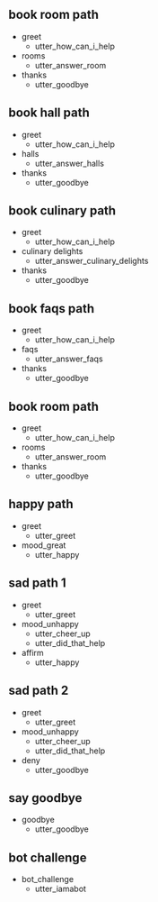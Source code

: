 ## book room path
* greet
  - utter_how_can_i_help
* rooms
  - utter_answer_room
* thanks
  - utter_goodbye

## book hall path
* greet
  - utter_how_can_i_help
* halls
  - utter_answer_halls
* thanks
  - utter_goodbye

## book culinary path
* greet
  - utter_how_can_i_help
* culinary delights
  - utter_answer_culinary_delights
* thanks
  - utter_goodbye

## book faqs path
* greet
  - utter_how_can_i_help
* faqs
  - utter_answer_faqs
* thanks
  - utter_goodbye

## book room path
* greet
  - utter_how_can_i_help
* rooms
  - utter_answer_room
* thanks
  - utter_goodbye

## happy path
* greet
  - utter_greet
* mood_great
  - utter_happy

## sad path 1
* greet
  - utter_greet
* mood_unhappy
  - utter_cheer_up
  - utter_did_that_help
* affirm
  - utter_happy

## sad path 2
* greet
  - utter_greet
* mood_unhappy
  - utter_cheer_up
  - utter_did_that_help
* deny
  - utter_goodbye

## say goodbye
* goodbye
  - utter_goodbye

## bot challenge
* bot_challenge
  - utter_iamabot

